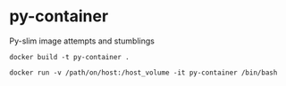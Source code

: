 # py-container
Py-slim image attempts and stumblings

```
docker build -t py-container .
```

```
docker run -v /path/on/host:/host_volume -it py-container /bin/bash

```